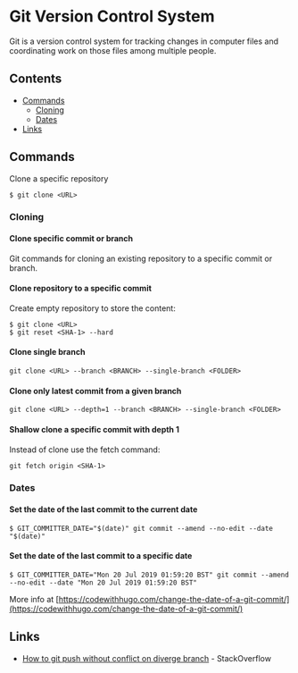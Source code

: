 # Git Version Control System

Git is a version control system for tracking changes in computer files and coordinating work on those files among multiple people.

## Contents

- [Commands](#commands)
  - [Cloning](#cloning)
  - [Dates](#dates)
- [Links](#links)

## Commands

Clone a specific repository

```
$ git clone <URL>
```

### Cloning

#### Clone specific commit or branch

Git commands for cloning an existing repository to a specific commit or branch.

#### Clone repository to a specific commit

Create empty repository to store the content:

```
$ git clone <URL>
$ git reset <SHA-1> --hard
```

#### Clone single branch

```
git clone <URL> --branch <BRANCH> --single-branch <FOLDER>
```

#### Clone only latest commit from a given branch

```
git clone <URL> --depth=1 --branch <BRANCH> --single-branch <FOLDER>
```

#### Shallow clone a specific commit with depth 1

Instead of clone use the fetch command:

```
git fetch origin <SHA-1>
```

### Dates

#### Set the date of the last commit to the current date

```
$ GIT_COMMITTER_DATE="$(date)" git commit --amend --no-edit --date "$(date)"
```

#### Set the date of the last commit to a specific date

```
$ GIT_COMMITTER_DATE="Mon 20 Jul 2019 01:59:20 BST" git commit --amend --no-edit --date "Mon 20 Jul 2019 01:59:20 BST"
```

More info at [https://codewithhugo.com/change-the-date-of-a-git-commit/](https://codewithhugo.com/change-the-date-of-a-git-commit/)

## Links

- [How to git push without conflict on diverge branch](https://stackoverflow.com/questions/20512468/how-to-git-push-without-conflict-on-diverge-branch) - StackOverflow
